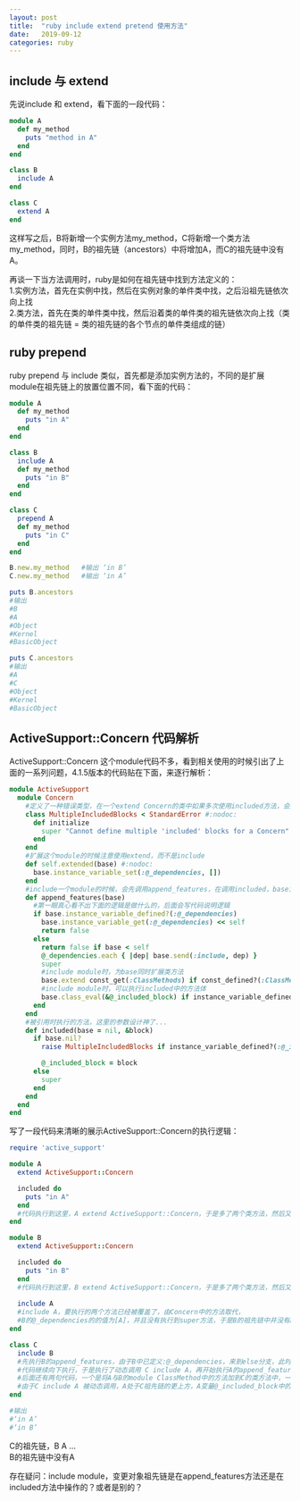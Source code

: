 ```yaml
---
layout: post
title:  "ruby include extend pretend 使用方法"
date:   2019-09-12
categories: ruby
---
```


## include 与 extend
先说include 和 extend，看下面的一段代码：     

```ruby
module A
  def my_method
    puts "method in A"
  end
end

class B
  include A
end

class C
  extend A
end
```
这样写之后，B将新增一个实例方法my_method，C将新增一个类方法my_method，同时，B的祖先链（ancestors）中将增加A，而C的祖先链中没有A。      


再谈一下当方法调用时，ruby是如何在祖先链中找到方法定义的：      
1.实例方法，首先在实例中找，然后在实例对象的单件类中找，之后沿祖先链依次向上找    
2.类方法，首先在类的单件类中找，然后沿着类的单件类的祖先链依次向上找（类的单件类的祖先链 = 类的祖先链的各个节点的单件类组成的链）    

## ruby prepend
ruby prepend 与 include 类似，首先都是添加实例方法的，不同的是扩展module在祖先链上的放置位置不同，看下面的代码：   

```ruby
module A
  def my_method
    puts "in A"
  end
end

class B
  include A
  def my_method
    puts "in B"
  end
end

class C
  prepend A
  def my_method
    puts "in C"
  end
end

B.new.my_method   #输出 ‘in B’
C.new.my_method   #输出 ‘in A’

puts B.ancestors
#输出
#B
#A
#Object
#Kernel
#BasicObject

puts C.ancestors
#输出
#A
#C
#Object
#Kernel
#BasicObject
```

## ActiveSupport::Concern 代码解析
ActiveSupport::Concern 这个module代码不多，看到相关使用的时候引出了上面的一系列问题，4.1.5版本的代码贴在下面，来逐行解析：    

```ruby
module ActiveSupport
  module Concern
    #定义了一种错误类型，在一个extend Concern的类中如果多次使用included方法，会报这个异常
    class MultipleIncludedBlocks < StandardError #:nodoc:
      def initialize
        super "Cannot define multiple 'included' blocks for a Concern"
      end
    end
    #扩展这个module的时候注意使用extend，而不是include
    def self.extended(base) #:nodoc:
      base.instance_variable_set(:@_dependencies, [])
    end
    #include一个module的时候，会先调用append_features，在调用included，base为外层发起调用的module或class
    def append_features(base)
      #第一眼真心看不出下面的逻辑是做什么的，后面会写代码说明逻辑
      if base.instance_variable_defined?(:@_dependencies)
        base.instance_variable_get(:@_dependencies) << self
        return false
      else
        return false if base < self
        @_dependencies.each { |dep| base.send(:include, dep) }
        super
        #include module时，为base同时扩展类方法
        base.extend const_get(:ClassMethods) if const_defined?(:ClassMethods)
        #include module时，可以执行included中的方法体
        base.class_eval(&@_included_block) if instance_variable_defined?(:@_included_block)
      end
    end
    #被引用时执行的方法，这里的参数设计神了...
    def included(base = nil, &block)
      if base.nil?
        raise MultipleIncludedBlocks if instance_variable_defined?(:@_included_block)

        @_included_block = block
      else
        super
      end
    end
  end
end
```

写了一段代码来清晰的展示ActiveSupport::Concern的执行逻辑：    

```ruby
require 'active_support'

module A
  extend ActiveSupport::Concern

  included do 
    puts "in A"
  end
  #代码执行到这里，A extend ActiveSupport::Concern，于是多了两个类方法，然后又执行了included方法，A的变量@_included_block里面有了待执行的方法
end

module B
  extend ActiveSupport::Concern

  included do
    puts "in B"
  end
  #代码执行到这里，B extend ActiveSupport::Concern，于是多了两个类方法，然后又执行了included方法，B的变量@_included_block里面有了待执行的方法
  
  include A
  #include A，要执行的两个方法已经被覆盖了，由Concern中的方法取代，
  #B的@_dependencies的的值为[A]，并且没有执行到super方法，于是B的祖先链中并没有A（推测祖先链的改变是在append_features super里面做的）
end

class C
  include B
  #先执行B的append_features，由于B中已定义:@_dependencies，来到else分支，此时还没有执行super方法，故C < B 为false，
  #代码继续向下执行，于是执行了动态调用 C include A，再开始执行A的append_features...不再赘述分支逻辑
  #后面还有两句代码，一个是将A与B的module ClassMethod中的方法加到C的类方法中，一个是执行@_included_block中的方法体，
  #由于C include A 被动态调用，A处于C祖先链的更上方，A变量@_included_block中的方法体先被执行
end

#输出
#‘in A’
#‘in B’
```

C的祖先链，B A ...      
B的祖先链中没有A      

存在疑问：include module，变更对象祖先链是在append_features方法还是在included方法中操作的？或者是别的？


